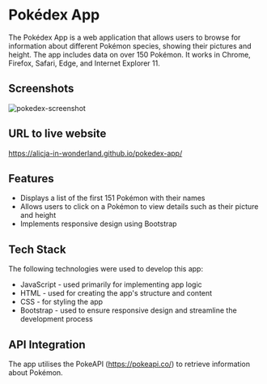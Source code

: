 # Pokédex App
The Pokédex App is a web application that allows users to browse for information about different Pokémon species, showing their pictures and height. The app includes data on over 150 Pokémon. It works in Chrome, Firefox, Safari, Edge, and Internet Explorer 11.

## Screenshots
![pokedex-screenshot](https://github.com/Alicja-in-Wonderland/pokedex-app/assets/129612148/24a0a846-96ad-43f7-ad60-0217ba68df68)

## URL to live website
https://alicja-in-wonderland.github.io/pokedex-app/

## Features
- Displays a list of the first 151 Pokémon with their names
- Allows users to click on a Pokémon to view details such as their picture and height
- Implements responsive design using Bootstrap

## Tech Stack
The following technologies were used to develop this app:

- JavaScript - used primarily for implementing app logic
- HTML - used for creating the app's structure and content
- CSS - for styling the app
- Bootstrap - used to ensure responsive design and streamline the development process

## API Integration
The app utilises the PokeAPI (https://pokeapi.co/) to retrieve information about Pokémon.
